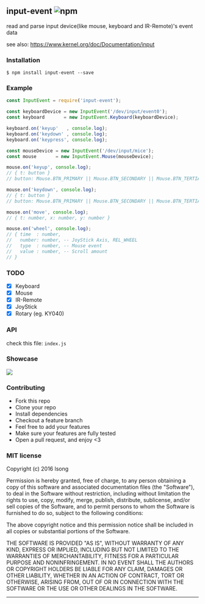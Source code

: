 ## input-event ![npm](https://badge.fury.io/js/input-event.png)

read and parse input device(like mouse, keyboard and IR-Remote)'s event data

see also: https://www.kernel.org/doc/Documentation/input

### Installation
````
$ npm install input-event --save
````

### Example
````javascript
const InputEvent = require('input-event');

const keyboardDevice = new InputEvent('/dev/input/event0');
const keyboard       = new InputEvent.Keyboard(keyboardDevice);

keyboard.on('keyup'   , console.log);
keyboard.on('keydown' , console.log);
keyboard.on('keypress', console.log);

const mouseDevice = new InputEvent('/dev/input/mice');
const mouse       = new InputEvent.Mouse(mouseDevice);

mouse.on('keyup', console.log);
// { t: button }
// button: Mouse.BTN_PRIMARY || Mouse.BTN_SECONDARY || Mouse.BTN_TERTIARY

mouse.on('keydown', console.log);
// { t: button }
// button: Mouse.BTN_PRIMARY || Mouse.BTN_SECONDARY || Mouse.BTN_TERTIARY

mouse.on('move', console.log);
// { t: number, x: number, y: number }

mouse.on('wheel', console.log);
// { time  : number,
//   number: number, -- JoyStick Axis, REL_WHEEL
//   type  : number, -- Mouse event
//   value : number, -- Scroll amount
// }
````

### TODO

+ [x] Keyboard
+ [x] Mouse
+ [x] IR-Remote
+ [X] JoyStick
+ [X] Rotary (eg. KY040)

### API
check this file: `index.js`

### Showcase

![](./example/ir-remote.jpg)

### Contributing
- Fork this repo
- Clone your repo
- Install dependencies
- Checkout a feature branch
- Feel free to add your features
- Make sure your features are fully tested
- Open a pull request, and enjoy <3

### MIT license
Copyright (c) 2016 lsong

Permission is hereby granted, free of charge, to any person obtaining a copy
of this software and associated documentation files (the &quot;Software&quot;), to deal
in the Software without restriction, including without limitation the rights
to use, copy, modify, merge, publish, distribute, sublicense, and/or sell
copies of the Software, and to permit persons to whom the Software is
furnished to do so, subject to the following conditions:

The above copyright notice and this permission notice shall be included in
all copies or substantial portions of the Software.

THE SOFTWARE IS PROVIDED &quot;AS IS&quot;, WITHOUT WARRANTY OF ANY KIND, EXPRESS OR
IMPLIED, INCLUDING BUT NOT LIMITED TO THE WARRANTIES OF MERCHANTABILITY,
FITNESS FOR A PARTICULAR PURPOSE AND NONINFRINGEMENT. IN NO EVENT SHALL THE
AUTHORS OR COPYRIGHT HOLDERS BE LIABLE FOR ANY CLAIM, DAMAGES OR OTHER
LIABILITY, WHETHER IN AN ACTION OF CONTRACT, TORT OR OTHERWISE, ARISING FROM,
OUT OF OR IN CONNECTION WITH THE SOFTWARE OR THE USE OR OTHER DEALINGS IN
THE SOFTWARE.

---
